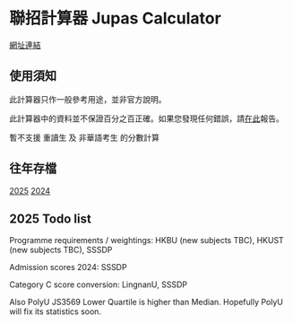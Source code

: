 # 聯招計算器 Jupas Calculator

[網址連結](https://kithlo.github.io/jupas-calculator/en/latest)

## 使用須知

此計算器只作一般參考用途，並非官方說明。

此計算器中的資料並不保證百分之百正確。如果您發現任何錯誤，請[在此](https://github.com/KithLo/jupas-data/issues)報告。

暫不支援 重讀生 及 非華語考生 的分數計算

## 往年存檔

[2025](https://kithlo.github.io/jupas-calculator/en/2025)
[2024](https://kithlo.github.io/jupas-calculator/en/2024)

## 2025 Todo list

Programme requirements / weightings: HKBU (new subjects TBC), HKUST (new subjects TBC), SSSDP

Admission scores 2024: SSSDP

Category C score conversion: LingnanU, SSSDP

Also PolyU JS3569 Lower Quartile is higher than Median.
Hopefully PolyU will fix its statistics soon.
